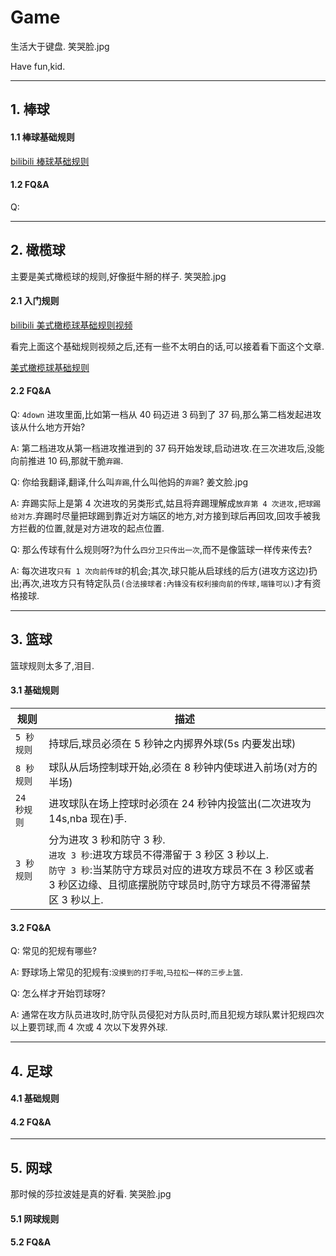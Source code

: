 # Game

生活大于键盘. 笑哭脸.jpg

Have fun,kid.

---

## 1. 棒球

#### 1.1 棒球基础规则

[bilibili 棒球基础规则](https://www.bilibili.com/video/av44603895)

#### 1.2 FQ&A

Q:

---

## 2. 橄榄球

主要是美式橄榄球的规则,好像挺牛掰的样子. 笑哭脸.jpg

#### 2.1 入门规则

[bilibili 美式橄榄球基础规则视频](https://www.bilibili.com/video/av44610248)

看完上面这个基础规则视频之后,还有一些不太明白的话,可以接着看下面这个文章.

[美式橄榄球基础规则](https://baijiahao.baidu.com/s?id=1632388995397732533)

#### 2.2 FQ&A

Q: `4down` 进攻里面,比如第一档从 40 码迈进 3 码到了 37 码,那么第二档发起进攻该从什么地方开始?

A: 第二档进攻从第一档进攻推进到的 37 码开始发球,启动进攻.在三次进攻后,没能向前推进 10 码,那就干脆`弃踢`.

Q: 你给我翻译,翻译,什么叫`弃踢`,什么叫他妈的`弃踢`? 姜文脸.jpg

A: 弃踢实际上是第 4 次进攻的另类形式,姑且将弃踢理解成`放弃第 4 次进攻,把球踢给对方`.弃踢时尽量把球踢到靠近对方端区的地方,对方接到球后再回攻,回攻手被我方拦截的位置,就是对方进攻的起点位置.

Q: 那么传球有什么规则呀?为什么`四分卫只传出一次`,而不是像篮球一样传来传去?

A: 每次进攻`只有 1 次向前传球`的机会;其次,球只能从启球线的后方(进攻方这边)扔出;再次,进攻方只有特定队员`(合法接球者:內锋没有权利接向前的传球,端锋可以)`才有资格接球.

---

## 3. 篮球

篮球规则太多了,泪目.

#### 3.1 基础规则

| 规则        | 描述                                                                                                                                                                                                           |
| ----------- | -------------------------------------------------------------------------------------------------------------------------------------------------------------------------------------------------------------- |
| `5 秒规则`  | 持球后,球员必须在 5 秒钟之内掷界外球(5s 内要发出球)                                                                                                                                                            |
| `8 秒规则`  | 球队从后场控制球开始,必须在 8 秒钟内使球进入前场(对方的半场)                                                                                                                                                   |
| `24 秒规则` | 进攻球队在场上控球时必须在 24 秒钟内投篮出(二次进攻为 14s,nba 现在)手.                                                                                                                                         |
| `3 秒规则`  | 分为进攻 3 秒和防守 3 秒.<br>`进攻 3 秒`:进攻方球员不得滞留于 3 秒区 3 秒以上. <br>`防守 3 秒`:当某防守方球员对应的进攻方球员不在 3 秒区或者 3 秒区边缘、且彻底摆脱防守球员时,防守方球员不得滞留禁区 3 秒以上. |

#### 3.2 FQ&A

Q: 常见的犯规有哪些?

A: 野球场上常见的犯规有:`没摸到的打手啦`,`马拉松一样的三步上篮`.

Q: 怎么样才开始罚球呀?

A: 通常在攻方队员进攻时,防守队员侵犯对方队员时,而且犯规方球队累计犯规四次以上要罚球,而 4 次或 4 次以下发界外球.

---

## 4. 足球

#### 4.1 基础规则

#### 4.2 FQ&A

---

## 5. 网球

那时候的莎拉波娃是真的好看. 笑哭脸.jpg

#### 5.1 网球规则

#### 5.2 FQ&A

